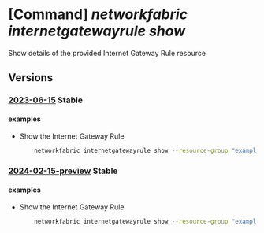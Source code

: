 # [Command] _networkfabric internetgatewayrule show_

Show details of the provided Internet Gateway Rule resource

## Versions

### [2023-06-15](/Resources/mgmt-plane/L3N1YnNjcmlwdGlvbnMve30vcmVzb3VyY2Vncm91cHMve30vcHJvdmlkZXJzL21pY3Jvc29mdC5tYW5hZ2VkbmV0d29ya2ZhYnJpYy9pbnRlcm5ldGdhdGV3YXlydWxlcy97fQ==/2023-06-15.xml) **Stable**

<!-- mgmt-plane /subscriptions/{}/resourcegroups/{}/providers/microsoft.managednetworkfabric/internetgatewayrules/{} 2023-06-15 -->

#### examples

- Show the Internet Gateway Rule
    ```bash
        networkfabric internetgatewayrule show --resource-group "example-rg" --resource-name "example-internetgatewayrule"
    ```

### [2024-02-15-preview](/Resources/mgmt-plane/L3N1YnNjcmlwdGlvbnMve30vcmVzb3VyY2Vncm91cHMve30vcHJvdmlkZXJzL21pY3Jvc29mdC5tYW5hZ2VkbmV0d29ya2ZhYnJpYy9pbnRlcm5ldGdhdGV3YXlydWxlcy97fQ==/2024-02-15-preview.xml) **Stable**

<!-- mgmt-plane /subscriptions/{}/resourcegroups/{}/providers/microsoft.managednetworkfabric/internetgatewayrules/{} 2024-02-15-preview -->

#### examples

- Show the Internet Gateway Rule
    ```bash
        networkfabric internetgatewayrule show --resource-group "example-rg" --resource-name "example-internetgatewayrule"
    ```
